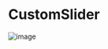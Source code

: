 # CustomSlider
![image](https://raw.githubusercontent.com/yunjieyj/FloatingView/master/Gif/s0xic-m8dk5.gif)
